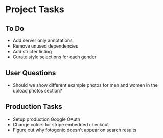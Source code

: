 # Project Tasks

## To Do
- Add server only annotations
- Remove unused dependencies
- Add stricter linting
- Curate style selections for each gender

## User Questions
- Should we show different example photos for men and women in the upload photos section?

## Production Tasks
- Setup production Google OAuth
- Change colors for stripe embedded checkout
- Figure out why fotogenio doesn't appear on search results
